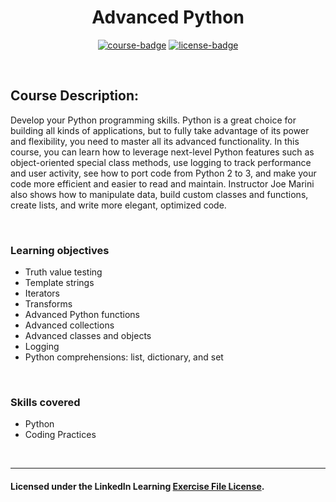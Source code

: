 <div align="center">

# Advanced Python

[![course-badge]][course-link]
[![license-badge]][LICENSE]

</div>

<!-- badge info -->
[course-badge]:https://img.shields.io/badge/learning-Python-white?logo=Linkedin&labelColor=blue&style=for-the-badge
[course-link]:https://www.linkedin.com/learning/advanced-python "Advanced Python"
[license-badge]:https://img.shields.io/badge/learning-license-success?logo=Linkedin&labelColor=black&style=for-the-badge

<br>

## Course Description:
Develop your Python programming skills. Python is a great choice for building all kinds of applications, but to fully take advantage of its power and flexibility, you need to master all its advanced functionality. In this course, you can learn how to leverage next-level Python features such as object-oriented special class methods, use logging to track performance and user activity, see how to port code from Python 2 to 3, and make your code more efficient and easier to read and maintain. Instructor Joe Marini also shows how to manipulate data, build custom classes and functions, create lists, and write more elegant, optimized code.

<br>

### Learning objectives
- Truth value testing
- Template strings
- Iterators
- Transforms
- Advanced Python functions
- Advanced collections
- Advanced classes and objects
- Logging
- Python comprehensions: list, dictionary, and set

<br>

### Skills covered
- Python
- Coding Practices

<br>

---
#### Licensed under the LinkedIn Learning [Exercise File License][LICENSE].

[LICENSE]:../../LICENSE "LinkedIn Learning License"